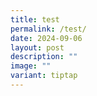 ```yaml
---
title: test
permalink: /test/
date: 2024-09-06
layout: post
description: ""
image: ""
variant: tiptap
---
```

